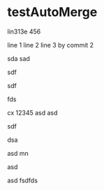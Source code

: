 # testAutoMerge


lin313e
456

line 1
line 2
line 3 by commit 2

sda
sad


sdf

sdf


fds

cx
12345
asd
asd

sdf

dsa

asd
mn

asd


asd
fsdfds
